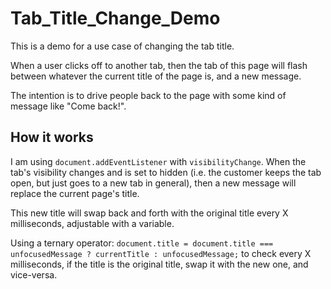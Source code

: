 # Tab_Title_Change_Demo

This is a demo for a use case of changing the tab title.

When a user clicks off to another tab, then the tab of this page will flash between whatever the current title of the page is, and a new message.

The intention is to drive people back to the page with some kind of message like "Come back!".

## How it works

I am using `document.addEventListener` with `visibilityChange`. When the tab's visibility changes and is set to hidden (i.e. the customer keeps the tab open, but just goes to a new tab in general), then a new message will replace the current page's title.

This new title will swap back and forth with the original title every X milliseconds, adjustable with a variable.

Using a ternary operator: `document.title = document.title === unfocusedMessage ? currentTitle : unfocusedMessage;` to check every X milliseconds, if the title is the original title, swap it with the new one, and vice-versa.
